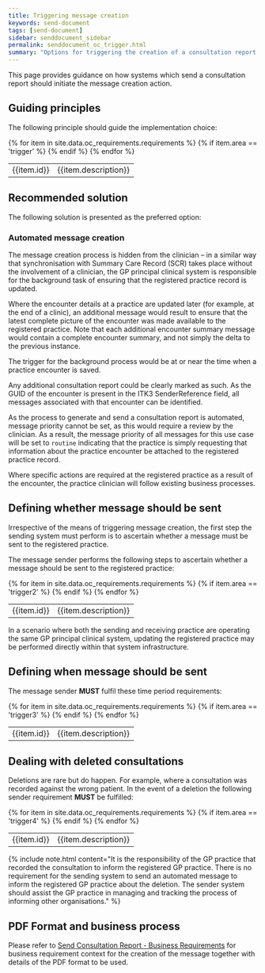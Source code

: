 ```yaml
---
title: Triggering message creation
keywords: send-document
tags: [send-document]
sidebar: senddocument_sidebar
permalink: senddocument_oc_trigger.html
summary: "Options for triggering the creation of a consultation report message"
---
```



This page provides guidance on how systems which send a consultation report should initiate the message creation action.

## Guiding principles ##

The following principle should guide the implementation choice:

<table class="requirement-box">
  {% for item in site.data.oc_requirements.requirements %}
  {% if item.area == 'trigger' %}
  <tr>
    <td id="{{item.id}}">{{item.id}}</td>
    <td>{{item.description}}</td>
  </tr>
  {% endif %}
  {% endfor %}
</table>

## Recommended solution ##

The following solution is presented as the preferred option:

### Automated message creation ###

The message creation process is hidden from the clinician – in a similar way that synchronisation with Summary Care Record (SCR) takes place without the involvement of a clinician, the GP principal clinical system is responsible for the background task of ensuring that the registered practice record is updated.

Where the encounter details at a practice are updated later (for example, at the end of a clinic), an additional message would result to ensure that the latest complete picture of the encounter was made available to the registered practice. Note that each additional encounter summary message would contain a complete encounter summary, and not simply the delta to the previous instance.

The trigger for the background process would be at or near the time when a practice encounter is saved.

Any additional consultation report could be clearly marked as such. As the GUID of the encounter is present in the ITK3 SenderReference field, all messages associated with that encounter can be identified.

As the process to generate and send a consultation report is automated, message priority cannot be set, as this would require a review by the clinician. As a result, the message priority of all messages for this use case will be set to `routine` indicating that the practice is simply requesting that information about the practice encounter be attached to the registered practice record.

Where specific actions are required at the registered practice as a result of the encounter, the practice clinician will follow existing business processes.

## Defining whether message should be sent ##

Irrespective of the means of triggering message creation, the first step the sending system must perform is to ascertain whether a message must be sent to the registered practice.

The message sender performs the following steps to ascertain whether a message should be sent to the registered practice:

<table class="requirement-box">
  {% for item in site.data.oc_requirements.requirements %}
  {% if item.area == 'trigger2' %}
  <tr>
    <td id="{{item.id}}">{{item.id}}</td>
    <td>{{item.description}}</td>
  </tr>
  {% endif %}
  {% endfor %}
</table>

In a scenario where both the sending and receiving practice are operating the same GP principal clinical system, updating the registered practice may be performed directly within that system infrastructure.

## Defining when message should be sent ##

The message sender <strong>MUST</strong> fulfil these time period requirements:

<table class="requirement-box">
  {% for item in site.data.oc_requirements.requirements %}
  {% if item.area == 'trigger3' %}
  <tr>
    <td id="{{item.id}}">{{item.id}}</td>
    <td>{{item.description}}</td>
  </tr>
  {% endif %}
  {% endfor %}
</table>

## Dealing with deleted consultations ##

Deletions are rare but do happen. For example, where a consultation was recorded against the wrong patient. In the event of a deletion the following sender requirement <strong>MUST</strong> be fulfilled:

<table class="requirement-box">
  {% for item in site.data.oc_requirements.requirements %}
  {% if item.area == 'trigger4' %}
  <tr>
    <td id="{{item.id}}">{{item.id}}</td>
    <td>{{item.description}}</td>
  </tr>
  {% endif %}
  {% endfor %}
</table>

{% include note.html content="It is the responsibility of the GP practice that recorded the consultation to inform the registered GP practice. There is no requirement for the sending system to send an automated message to inform the registered GP practice about the deletion. The sender system should assist the GP practice in managing and tracking the process of informing other organisations." %} 

## PDF Format and business process ##

Please refer to [Send Consultation Report - Business Requirements](senddocument_userstories.html) for business requirement context for the creation of the message together with details of the PDF format to be used.

